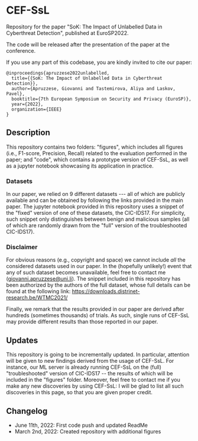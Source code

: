 # CEF-SsL
Repository for the paper "SoK: The Impact of Unlabelled Data in Cyberthreat Detection", published at EuroSP2022.

The code will be released after the presentation of the paper at the conference.

If you use any part of this codebase, you are kindly invited to cite our paper:

```
@inproceedings{apruzzese2022unlabelled,
  title={{SoK: The Impact of Unlabelled Data in Cyberthreat Detection}},
  author={Apruzzese, Giovanni and Tastemirova, Aliya and Laskov, Pavel},
  booktitle={7th European Symposium on Security and Privacy (EuroSP)},
  year={2022},
  organization={IEEE}
}
```



## Description
This repository contains two folders: "figures", which includes all figures (i.e., F1-score, Precision, Recall) related to the evaluation performed in the paper; and "code", which contains a prototype version of CEF-SsL, as well as a jupyter notebook showcasing its application in practice.

### Datasets
In our paper, we relied on 9 different datasets --- all of which are publicly available and can be obtained by following the links provided in the main paper.
The jupyter notebook provided in this repository uses a snippet of the "fixed" version of one of these datasets, the CIC-IDS17. For simplicity, such snippet only distinguishes between benign and malicious samples (all of which are randomly drawn from the "full" version of the troubleshooted CIC-IDS17).

### Disclaimer
For obvious reasons (e.g., copyright and space) we cannot include *all* the considered datasets used in our paper. In the (hopefully unlikely!) event that any of such dataset becomes unavailable, feel free to contact me (giovanni.apruzzese@uni.li). 
The snippet included in this repository has been authorized by the authors of the full dataset, whose full details can be found at the following link: https://downloads.distrinet-research.be/WTMC2021/

Finally, we remark that the results provided in our paper are derived after hundreds (sometimes thousands) of trials. As such, single runs of CEF-SsL may provide different results than those reported in our paper. 

## Updates
This repository is going to be incrementally updated. In particular, attention will be given to new findings derived from the usage of CEF-SsL. For instance, our ML server is already running CEF-SsL on the (full) "troubleshooted" version of CIC-IDS17 -- the results of which will be included in the "figures" folder.
Moreover, feel free to contact me if you make any new discoveries by using CEF-SsL: I will be glad to list all such discoveries in this page, so that you are given proper credit.

## Changelog
- June 11th, 2022: First code push and updated ReadMe
- March 2nd, 2022: Created repository with additional figures
